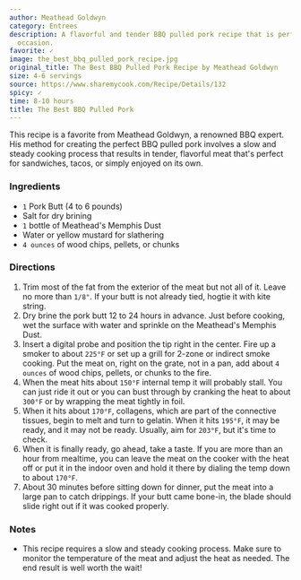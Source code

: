 ```yaml
---
author: Meathead Goldwyn
category: Entrees
description: A flavorful and tender BBQ pulled pork recipe that is perfect for any
  occasion.
favorite: ✓
image: the_best_bbq_pulled_pork_recipe.jpg
original_title: The Best BBQ Pulled Pork Recipe by Meathead Goldwyn
size: 4-6 servings
source: https://www.sharemycook.com/Recipe/Details/132
spicy: ✓
time: 8-10 hours
title: The Best BBQ Pulled Pork
---
```

This recipe is a favorite from Meathead Goldwyn, a renowned BBQ expert. His method for creating the perfect BBQ pulled pork involves a slow and steady cooking process that results in tender, flavorful meat that's perfect for sandwiches, tacos, or simply enjoyed on its own.

### Ingredients

* `1` Pork Butt (4 to 6 pounds)
* Salt for dry brining
* `1` bottle of Meathead's Memphis Dust
* Water or yellow mustard for slathering
* `4 ounces` of wood chips, pellets, or chunks

### Directions

1. Trim most of the fat from the exterior of the meat but not all of it. Leave no more than `1/8"`. If your butt is not already tied, hogtie it with kite string.
2. Dry brine the pork butt 12 to 24 hours in advance. Just before cooking, wet the surface with water and sprinkle on the Meathead's Memphis Dust.
3. Insert a digital probe and position the tip right in the center. Fire up a smoker to about `225°F` or set up a grill for 2-zone or indirect smoke cooking. Put the meat on, right on the grate, not in a pan, add about `4 ounces` of wood chips, pellets, or chunks to the fire.
4. When the meat hits about `150°F` internal temp it will probably stall. You can just ride it out or you can bust through by cranking the heat to about `300°F` or by wrapping the meat tightly in foil.
5. When it hits about `170°F`, collagens, which are part of the connective tissues, begin to melt and turn to gelatin. When it hits `195°F`, it may be ready, and it may not be ready. Usually, aim for `203°F`, but it's time to check.
6. When it is finally ready, go ahead, take a taste. If you are more than an hour from mealtime, you can leave the meat on the cooker with the heat off or put it in the indoor oven and hold it there by dialing the temp down to about `170°F`.
7. About 30 minutes before sitting down for dinner, put the meat into a large pan to catch drippings. If your butt came bone-in, the blade should slide right out if it was cooked properly.

### Notes

- This recipe requires a slow and steady cooking process. Make sure to monitor the temperature of the meat and adjust the heat as needed. The end result is well worth the wait!